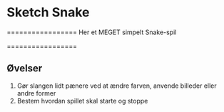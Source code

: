 # Sketch Snake
=================
Her et MEGET simpelt Snake-spil

=================
## Øvelser

1. Gør slangen lidt pænere ved at ændre farven, anvende billeder eller andre former
2. Bestem hvordan spillet skal starte og stoppe

